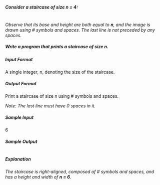 ##### Consider a staircase of size n = 4:

#    #
#   ##
#  ###
# ####


*Observe that its base and height are both equal to **n**, and the image is drawn using # symbols and spaces. The last line is not preceded by any spaces.*

##### Write a program that prints a staircase of size n.

##### Input Format

A single integer, n, denoting the size of the staircase.

##### Output Format

Print a staircase of size n using # symbols and spaces.

*Note: The last line must have 0 spaces in it.*

##### Sample Input

6

##### Sample Output

#    #
#    ##
#   ###
#  ####
# #####
# ######

##### Explanation

*The staircase is right-aligned, composed of # symbols and spaces, and has a height and width of **n = 6**.*

